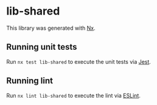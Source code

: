 # lib-shared

This library was generated with [Nx](https://nx.dev).

## Running unit tests

Run `nx test lib-shared` to execute the unit tests via [Jest](https://jestjs.io).

## Running lint

Run `nx lint lib-shared` to execute the lint via [ESLint](https://eslint.org/).
